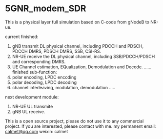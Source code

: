 # 5GNR_modem_SDR
This is a physical layer full simulation based on C-code from gNodeB to NR-ue.

current finished:
1. gNB transmit DL physical channel, including PDCCH and PDSCH, PDCCH DMRS, PDSCH DMRS, SSB, CSI-RS.
2. NR-UE receive the DL physical channel, including SSB/PDCCH/PDSCH and corresponding DMRS. 
3. UE Channel estimation, EQualization, Demodulation and Decode.
......
finished sub-function:
1. polar encoding, LPDC encoding
2. polar decoding, LPDC decoding
3. channel interleaving, modulation, demodulation
.....

next development module:
1. NR-UE UL transmite
2. gNB UL receive.

This is a open source project, please do not use it to any commercial project.
If you are interested, please contact with me.
my permanent email: calmet@qq.com
weixin: calmet
